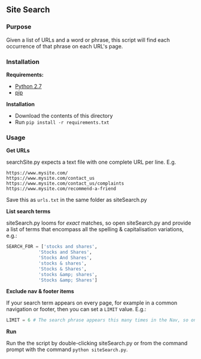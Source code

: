 ## Site Search

### Purpose
Given a list of URLs and a word or phrase, this script will find each occurrence of that phrase on each URL's page.

### Installation
**Requirements:**

- [Python 2.7](https://www.python.org/downloads/release/python-2714/)
- [pip](https://stackoverflow.com/a/12476379)

**Installation**

- Download the contents of this directory
- Run `pip install -r requirements.txt`

### Usage
**Get URLs**

searchSite.py expects a text file with one complete URL per line. E.g.
```
https://www.mysite.com/
https://www.mysite.com/contact_us
https://www.mysite.com/contact_us/complaints
https://www.mysite.com/recommend-a-friend
```

Save this as `urls.txt` in the same folder as siteSearch.py

**List search terms**

siteSearch.py looms for *exact* matches, so open siteSearch.py and provide a list of terms that encompass all the spelling & capitalisation variations, e.g.:
```python
SEARCH_FOR = ['stocks and shares',
			'Stocks and Shares',
			'Stocks And Shares',
			'stocks & shares',
			'Stocks & Shares',
			'stocks &amp; shares',
			'Stocks &amp; Shares']
```
**Exclude nav & footer items**

If your search term appears on every page, for example in a common navigation or footer, then you can set a `LIMIT` value. E.g.:
```python
LIMIT = 6 # The search phrase appears this many times in the Nav, so only count 7+ occurences
```

**Run**

Run the the script by double-clicking siteSearch.py or from the command prompt with the command `python siteSearch.py`.
